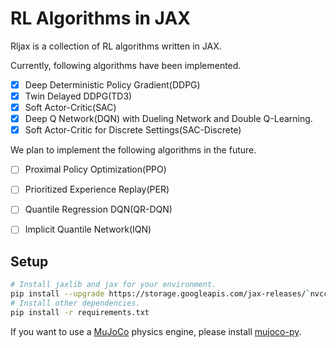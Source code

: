 # RL Algorithms in JAX
Rljax is a collection of RL algorithms written in JAX.

Currently, following algorithms have been implemented.

- [x] Deep Deterministic Policy Gradient(DDPG)
- [x] Twin Delayed DDPG(TD3)
- [x] Soft Actor-Critic(SAC)
- [x] Deep Q Network(DQN) with Dueling Network and Double Q-Learning.
- [x] Soft Actor-Critic for Discrete Settings(SAC-Discrete)

We plan to implement the following algorithms in the future.

- [ ] Proximal Policy Optimization(PPO)
- [ ] Prioritized Experience Replay(PER)
- [ ] Quantile Regression DQN(QR-DQN)
- [ ] Implicit Quantile Network(IQN)


## Setup

```bash
# Install jaxlib and jax for your environment.
pip install --upgrade https://storage.googleapis.com/jax-releases/`nvcc -V | sed -En "s/.* release ([0-9]*)\.([0-9]*),.*/cuda\1\2/p"`/jaxlib-0.1.55-`python3 -V | sed -En "s/Python ([0-9]*)\.([0-9]*).*/cp\1\2/p"`-none-manylinux2010_x86_64.whl jax
# Install other dependencies.
pip install -r requirements.txt
```

If you want to use a [MuJoCo](http://mujoco.org/) physics engine, please install [mujoco-py](https://github.com/openai/mujoco-py).